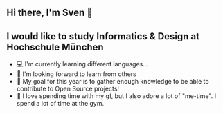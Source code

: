 ## Hi there, I'm Sven 👋

## I would like to study Informatics & Design at Hochschule München
- 💻 I'm currently learning different languages...
- 🤝 I'm looking forward to learn from others
- 🏁 My goal for this year is to gather enough knowledge to be able to contribute to Open Source projects!
- 👤 I love spending time with my gf, but I also adore a lot of "me-time". I spend a lot of time at the gym.
